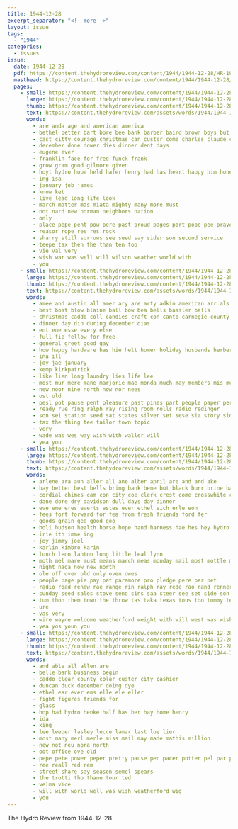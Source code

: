 ```yaml
---
title: 1944-12-28
excerpt_separator: "<!--more-->"
layout: issue
tags:
  - "1944"
categories:
  - issues
issue:
  date: 1944-12-28
  pdf: https://content.thehydroreview.com/content/1944/1944-12-28/HR-1944-12-28.pdf
  masthead: https://content.thehydroreview.com/content/1944/1944-12-28/masthead/HR-1944-12-28.jpg
  pages:
    - small: https://content.thehydroreview.com/content/1944/1944-12-28/small/HR-1944-12-28-01.jpg
      large: https://content.thehydroreview.com/content/1944/1944-12-28/large/HR-1944-12-28-01.jpg
      thumb: https://content.thehydroreview.com/content/1944/1944-12-28/thumbnails/HR-1944-12-28-01.jpg
      text: https://content.thehydroreview.com/assets/words/1944/1944-12-28/HR-1944-12-28-01.txt
      words:
        - are anda age and american america
        - bethel better bart bore bee bank barber baird brown boys but burgman born
        - cast citty courage christmas can custer come charles claude comes church
        - december done dower dies dinner dent days
        - eugene ever
        - franklin face for fred funck frank
        - grow gram good gilmore given
        - hoyt hydro hope held hafer henry had has heart happy him hone harold heen honor
        - ing isa
        - january job james
        - know ket
        - live lead long life look
        - march matter mas miata mighty many more must
        - not nard new norman neighbors nation
        - only
        - place pepe pent pow pere past proud pages port pope pee prayer
        - reasor rope ree res rock
        - sharry still sorrows see seed say sider son second service
        - teepe tax then the than ten too
        - vie val very
        - wish war was well will wilson weather world with
        - you
    - small: https://content.thehydroreview.com/content/1944/1944-12-28/small/HR-1944-12-28-02.jpg
      large: https://content.thehydroreview.com/content/1944/1944-12-28/large/HR-1944-12-28-02.jpg
      thumb: https://content.thehydroreview.com/content/1944/1944-12-28/thumbnails/HR-1944-12-28-02.jpg
      text: https://content.thehydroreview.com/assets/words/1944/1944-12-28/HR-1944-12-28-02.txt
      words:
        - amee and austin all amer ary are arty adkin american arr als alle alt
        - best bost blow blaine ball bow bea bells bassler balls
        - christmas caddo coll candies craft con canto carnegie county chi custer cole coe company christ cram chet carruth
        - dinner day din during december dias
        - ent ene esse every else
        - full fie fellow for free
        - general greet good gay
        - how happy hardware has hie helt homer holiday husbands herbert hafer hagler hydro hae home hope hearty
        - ina ill
        - joy jae january
        - kemp kirkpatrick
        - like lien long laundry lies life lee
        - most mur mere mane marjorie mae monda much may members mis meme masse
        - new noor nine north now nor nees
        - ost old
        - pesl pot pause pent pleasure past pines part people paper pere
        - ready rue ring ralph ray rising room rolls radio redinger
        - son sei station seed sat states silver set sese sia story sidney sie side shoe service store sour sider
        - tax the thing tee tailor town topic
        - very
        - wade was wes way wish with waller will
        - yea you
    - small: https://content.thehydroreview.com/content/1944/1944-12-28/small/HR-1944-12-28-03.jpg
      large: https://content.thehydroreview.com/content/1944/1944-12-28/large/HR-1944-12-28-03.jpg
      thumb: https://content.thehydroreview.com/content/1944/1944-12-28/thumbnails/HR-1944-12-28-03.jpg
      text: https://content.thehydroreview.com/assets/words/1944/1944-12-28/HR-1944-12-28-03.txt
      words:
        - arlene ara aun aller all ane alber april are and ard ake
        - bay better best bells bring bank bene but black burr brine bah bickford been bun ber bend bethel
        - cordial chimes cam con city coe clerk crest come crosswhite cates count case care carl can cattle colt company cook causa coop christmas
        - dane dore dry davidson dull days day dinner
        - eve eme eres everts estes ever ethel eich erle eon
        - fees fort forward for fea from fresh friends ford fer
        - goods grain gee good goo
        - holi hudson health horse hope hand harness hae hes hey hydro happy her hill head home hal
        - irie ith imme ing
        - joy jimmy joel
        - karlin kimbro karin
        - lunch leon lanton long little leal lynn
        - moth mel mare must means march meas monday mail most mottle many merit may much majestic more mighty
        - night naga now new north
        - ole off over old only oven owes
        - people page pie pay pat paramore pro pledge pere per pet
        - radio road renew rae range rin ralph ray rede rao rand renner rates recor riff resh ronge red
        - sunday seed sales stove send sins saa steer see set side son service sant stroke soon scott sunshine school
        - tum thon them town the throw tas taka texas tous too tommy tea than table tha
        - ure
        - vas very
        - wire wayne welcome weatherford weight with will west was wish wich wie word weeks white way whit whittemore walker
        - yea yos youn you
    - small: https://content.thehydroreview.com/content/1944/1944-12-28/small/HR-1944-12-28-04.jpg
      large: https://content.thehydroreview.com/content/1944/1944-12-28/large/HR-1944-12-28-04.jpg
      thumb: https://content.thehydroreview.com/content/1944/1944-12-28/thumbnails/HR-1944-12-28-04.jpg
      text: https://content.thehydroreview.com/assets/words/1944/1944-12-28/HR-1944-12-28-04.txt
      words:
        - and able all allen are
        - belle bank business begin
        - caddo clear county colar custer city cashier
        - duncan duck december doing dye
        - ethel ear ever ems elle ele eller
        - fight figures friends for
        - glass
        - hop had hydro henke half has her hay home henry
        - ida
        - king
        - lee leeper lasley lecce lamar last loe lier
        - most many merl merle miss mail may made mathis million
        - new not neu nora north
        - oot office ove old
        - pepe pete power peper pretty pause pec pacer potter pel par president
        - ree reall red rem
        - street share say season semel spears
        - the trotti tho thane tour ted
        - velma vice
        - will with world well was wish weatherford wig
        - you
---
```


The Hydro Review from 1944-12-28

<!--more-->

